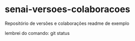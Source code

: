 # senai-versoes-colaboracoes
Repositório de versões e colaborações
readme de exemplo

lembrei do comando: git status
